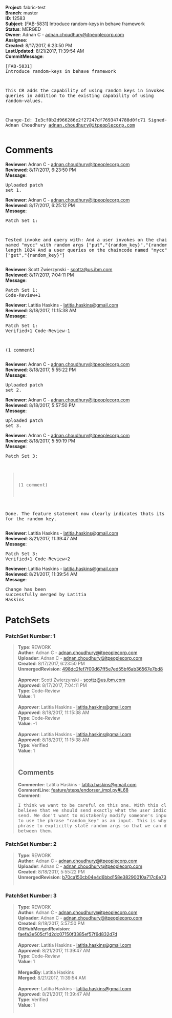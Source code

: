 <strong>Project</strong>: fabric-test<br><strong>Branch</strong>: master<br><strong>ID</strong>: 12583<br><strong>Subject</strong>: [FAB-5831] Introduce random-keys in behave framework<br><strong>Status</strong>: MERGED<br><strong>Owner</strong>: Adnan C - adnan.choudhury@itpeoplecorp.com<br><strong>Assignee</strong>:<br><strong>Created</strong>: 8/17/2017, 6:23:50 PM<br><strong>LastUpdated</strong>: 8/21/2017, 11:39:54 AM<br><strong>CommitMessage</strong>:<br><pre>[FAB-5831] Introduce random-keys in behave framework

This CR adds the capability of using random keys in invokes and queries
in addition to the existing capability of using random-values.

Change-Id: Ie3cf0b2d966286e2f27247df7693474788d0fc71
Signed-off-by: Adnan Choudhury <adnan.choudhury@itpeoplecorp.com>
</pre><h1>Comments</h1><strong>Reviewer</strong>: Adnan C - adnan.choudhury@itpeoplecorp.com<br><strong>Reviewed</strong>: 8/17/2017, 6:23:50 PM<br><strong>Message</strong>: <pre>Uploaded patch set 1.</pre><strong>Reviewer</strong>: Adnan C - adnan.choudhury@itpeoplecorp.com<br><strong>Reviewed</strong>: 8/17/2017, 6:25:12 PM<br><strong>Message</strong>: <pre>Patch Set 1:

Tested invoke and query with:
And a user invokes on the chaincode named "mycc" with random args ["put","{random_key}","{random_value}"] of length 1024
And a user queries on the chaincode named "mycc" with args ["get","{random_key}"]</pre><strong>Reviewer</strong>: Scott Zwierzynski - scottz@us.ibm.com<br><strong>Reviewed</strong>: 8/17/2017, 7:04:11 PM<br><strong>Message</strong>: <pre>Patch Set 1: Code-Review+1</pre><strong>Reviewer</strong>: Latitia Haskins - latitia.haskins@gmail.com<br><strong>Reviewed</strong>: 8/18/2017, 11:15:38 AM<br><strong>Message</strong>: <pre>Patch Set 1: Verified+1 Code-Review-1

(1 comment)</pre><strong>Reviewer</strong>: Adnan C - adnan.choudhury@itpeoplecorp.com<br><strong>Reviewed</strong>: 8/18/2017, 5:55:22 PM<br><strong>Message</strong>: <pre>Uploaded patch set 2.</pre><strong>Reviewer</strong>: Adnan C - adnan.choudhury@itpeoplecorp.com<br><strong>Reviewed</strong>: 8/18/2017, 5:57:50 PM<br><strong>Message</strong>: <pre>Uploaded patch set 3.</pre><strong>Reviewer</strong>: Adnan C - adnan.choudhury@itpeoplecorp.com<br><strong>Reviewed</strong>: 8/18/2017, 5:59:19 PM<br><strong>Message</strong>: <pre>Patch Set 3:

> (1 comment)

Done. The feature statement now clearly indicates thats its looking for the random key.</pre><strong>Reviewer</strong>: Latitia Haskins - latitia.haskins@gmail.com<br><strong>Reviewed</strong>: 8/21/2017, 11:39:47 AM<br><strong>Message</strong>: <pre>Patch Set 3: Verified+1 Code-Review+2</pre><strong>Reviewer</strong>: Latitia Haskins - latitia.haskins@gmail.com<br><strong>Reviewed</strong>: 8/21/2017, 11:39:54 AM<br><strong>Message</strong>: <pre>Change has been successfully merged by Latitia Haskins</pre><h1>PatchSets</h1><h3>PatchSet Number: 1</h3><blockquote><strong>Type</strong>: REWORK<br><strong>Author</strong>: Adnan C - adnan.choudhury@itpeoplecorp.com<br><strong>Uploader</strong>: Adnan C - adnan.choudhury@itpeoplecorp.com<br><strong>Created</strong>: 8/17/2017, 6:23:50 PM<br><strong>UnmergedRevision</strong>: [498dc2fef7f00d67ff5e7ed55bf6ab36567e7bd8](https://github.com/hyperledger-gerrit-archive/fabric-test/commit/498dc2fef7f00d67ff5e7ed55bf6ab36567e7bd8)<br><br><strong>Approver</strong>: Scott Zwierzynski - scottz@us.ibm.com<br><strong>Approved</strong>: 8/17/2017, 7:04:11 PM<br><strong>Type</strong>: Code-Review<br><strong>Value</strong>: 1<br><br><strong>Approver</strong>: Latitia Haskins - latitia.haskins@gmail.com<br><strong>Approved</strong>: 8/18/2017, 11:15:38 AM<br><strong>Type</strong>: Code-Review<br><strong>Value</strong>: -1<br><br><strong>Approver</strong>: Latitia Haskins - latitia.haskins@gmail.com<br><strong>Approved</strong>: 8/18/2017, 11:15:38 AM<br><strong>Type</strong>: Verified<br><strong>Value</strong>: 1<br><br><h2>Comments</h2><strong>Commenter</strong>: Latitia Haskins - latitia.haskins@gmail.com<br><strong>CommentLine</strong>: [feature/steps/endorser_impl.py#L68](https://github.com/hyperledger-gerrit-archive/fabric-test/blob/498dc2fef7f00d67ff5e7ed55bf6ab36567e7bd8/feature/steps/endorser_impl.py#L68)<br><strong>Comment</strong>: <pre>I think we want to be careful on this one. With this clause, I believe that we should send exactly what the user indicates that we send. We don't want to mistakenly modify someone's inputs if the happen to use the phrase "random_key" as an input. This is why I separated the phrase to explicitly state random args so that we can differentiate between them.</pre></blockquote><h3>PatchSet Number: 2</h3><blockquote><strong>Type</strong>: REWORK<br><strong>Author</strong>: Adnan C - adnan.choudhury@itpeoplecorp.com<br><strong>Uploader</strong>: Adnan C - adnan.choudhury@itpeoplecorp.com<br><strong>Created</strong>: 8/18/2017, 5:55:22 PM<br><strong>UnmergedRevision</strong>: [b70ca150cb04e4d6bbd158e38290010a717c6e73](https://github.com/hyperledger-gerrit-archive/fabric-test/commit/b70ca150cb04e4d6bbd158e38290010a717c6e73)<br><br></blockquote><h3>PatchSet Number: 3</h3><blockquote><strong>Type</strong>: REWORK<br><strong>Author</strong>: Adnan C - adnan.choudhury@itpeoplecorp.com<br><strong>Uploader</strong>: Adnan C - adnan.choudhury@itpeoplecorp.com<br><strong>Created</strong>: 8/18/2017, 5:57:50 PM<br><strong>GitHubMergedRevision</strong>: [faefa3e505cf1d2dc07150f3385ef57f6d832d7d](https://github.com/hyperledger-gerrit-archive/fabric-test/commit/faefa3e505cf1d2dc07150f3385ef57f6d832d7d)<br><br><strong>Approver</strong>: Latitia Haskins - latitia.haskins@gmail.com<br><strong>Approved</strong>: 8/21/2017, 11:39:47 AM<br><strong>Type</strong>: Code-Review<br><strong>Value</strong>: 1<br><br><strong>MergedBy</strong>: Latitia Haskins<br><strong>Merged</strong>: 8/21/2017, 11:39:54 AM<br><br><strong>Approver</strong>: Latitia Haskins - latitia.haskins@gmail.com<br><strong>Approved</strong>: 8/21/2017, 11:39:47 AM<br><strong>Type</strong>: Verified<br><strong>Value</strong>: 1<br><br></blockquote>